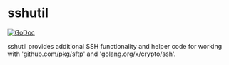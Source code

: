 # sshutil

[![GoDoc][godoc-badge]][godoc]

[godoc-badge]: https://godoc.org/github.com/stephen-fox/sshutil?status.svg
[godoc]: https://godoc.org/github.com/stephen-fox/sshutil

sshutil provides additional SSH functionality and helper code for working with
'github.com/pkg/sftp' and 'golang.org/x/crypto/ssh'.
